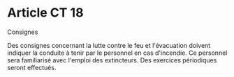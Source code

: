 # Article CT 18

Consignes

Des consignes concernant la lutte contre le feu et l'évacuation doivent indiquer la conduite à tenir par le personnel en cas d'incendie. Ce personnel sera familiarisé avec l'emploi des extincteurs. Des exercices périodiques seront effectués.
